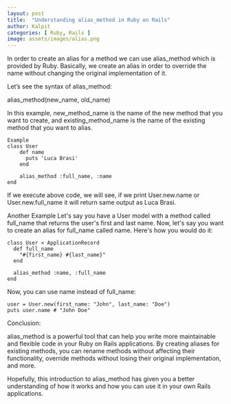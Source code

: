 ```yaml
---
layout: post
title:  "Understanding alias_method in Ruby on Rails"
author: Kalpit
categories: [ Ruby, Rails ]
image: assets/images/alias.png
---
```


In order to create an alias for a method we can use alias_method which is provided by Ruby. Basically, we create an alias in order to override the name without changing the original implementation of it.

Let’s see the syntax of alias_method:

alias_method(new_name, old_name)


In this example, new_method_name is the name of the new method that you want to create, and existing_method_name is the name of the existing method that you want to alias.

```
Example
class User
    def name
      puts 'Luca Brasi'
    end

    alias_method :full_name, :name
end
```

If we execute above code, we will see, if we print User.new.name or User.new.full_name it will return same output as Luca Brasi.

Another Example
Let's say you have a User model with a method called full_name that returns the user's first and last name. Now, let's say you want to create an alias for full_name called name. Here's how you would do it:

```
class User < ApplicationRecord
  def full_name
    "#{first_name} #{last_name}"
  end

  alias_method :name, :full_name
end
```

Now, you can use name instead of full_name:

```
user = User.new(first_name: "John", last_name: "Doe")
puts user.name # "John Doe"
```

Conclusion: 

alias_method is a powerful tool that can help you write more maintainable and flexible code in your Ruby on Rails applications. By creating aliases for existing methods, you can rename methods without affecting their functionality, override methods without losing their original implementation, and more.

Hopefully, this introduction to alias_method has given you a better understanding of how it works and how you can use it in your own Rails applications.

